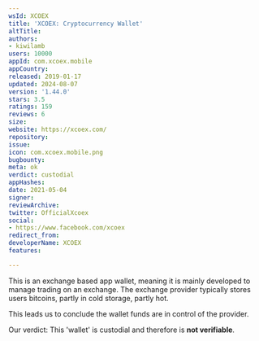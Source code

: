 ```yaml
---
wsId: XCOEX
title: 'XCOEX: Cryptocurrency Wallet'
altTitle: 
authors:
- kiwilamb
users: 10000
appId: com.xcoex.mobile
appCountry: 
released: 2019-01-17
updated: 2024-08-07
version: '1.44.0'
stars: 3.5
ratings: 159
reviews: 6
size: 
website: https://xcoex.com/
repository: 
issue: 
icon: com.xcoex.mobile.png
bugbounty: 
meta: ok
verdict: custodial
appHashes: 
date: 2021-05-04
signer: 
reviewArchive: 
twitter: OfficialXcoex
social:
- https://www.facebook.com/xcoex
redirect_from: 
developerName: XCOEX
features: 

---
```


This is an exchange based app wallet, meaning it is mainly developed to manage trading on an exchange.
The exchange provider typically stores users bitcoins, partly in cold storage, partly hot.

This leads us to conclude the wallet funds are in control of the provider.

Our verdict: This 'wallet' is custodial and therefore is **not verifiable**.
